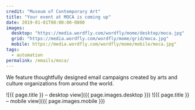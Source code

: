 ```yaml
---
credit: "Museum of Contemporary Art"
title: "Your event at MOCA is coming up"
date: 2019-01-01T00:00:00-0800
images:
  desktop: "https://media.wordfly.com/wordfly/mome/desktop/moca.jpg"
  grid: "https://media.wordfly.com/wordfly/mome/grid/moca.jpg"
  mobile: https://media.wordfly.com/wordfly/mome/mobile/moca.jpg"
tags:
  - automation
permalink: /emails/moca/
---
```

We feature thoughtfully designed email campaigns created by arts and culture organizations from around the world.

![{{ page.title }} – desktop view]({{ page.images.desktop }})
![{{ page.title }} – mobile view]({{ page.images.mobile }})
